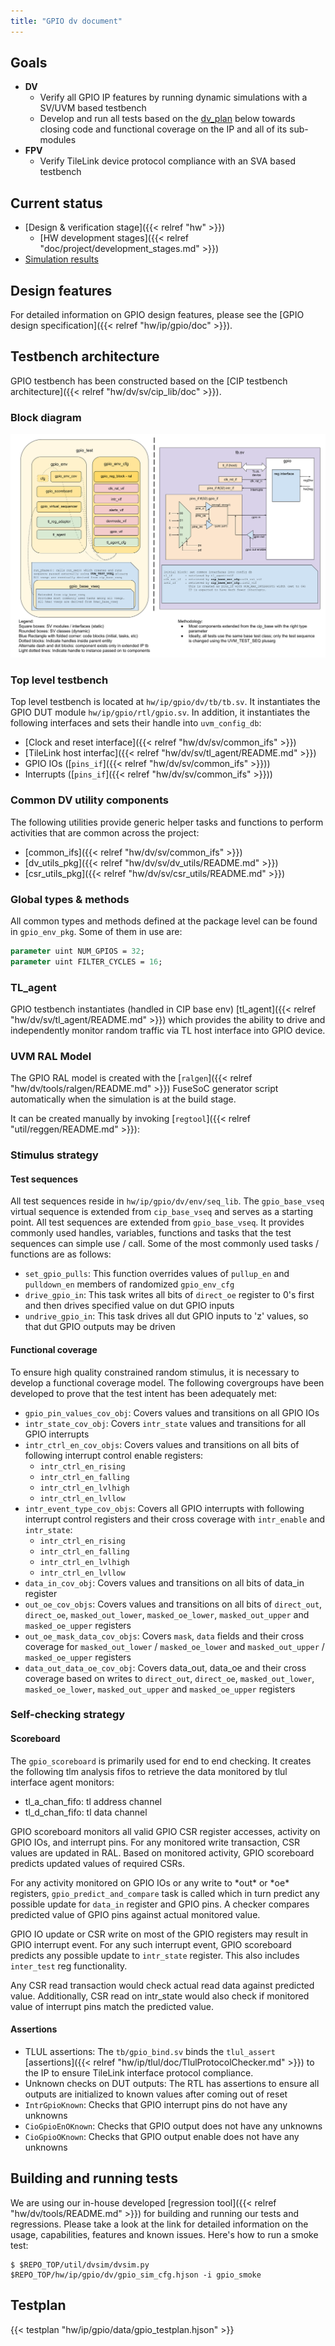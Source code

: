 ```yaml
---
title: "GPIO dv document"
---
```


## Goals
* **DV**
  * Verify all GPIO IP features by running dynamic simulations with a SV/UVM based testbench
  * Develop and run all tests based on the [dv_plan](#dv_plan) below towards closing code and functional coverage on the IP and all of its sub-modules
* **FPV**
  * Verify TileLink device protocol compliance with an SVA based testbench

## Current status
* [Design & verification stage]({{< relref "hw" >}})
  * [HW development stages]({{< relref "doc/project/development_stages.md" >}})
* [Simulation results](https://reports.opentitan.org/hw/ip/gpio/dv/latest/results.html)

## Design features
For detailed information on GPIO design features, please see the [GPIO design specification]({{< relref "hw/ip/gpio/doc" >}}).

## Testbench architecture
GPIO testbench has been constructed based on the [CIP testbench architecture]({{< relref "hw/dv/sv/cip_lib/doc" >}}).

### Block diagram
![Block diagram](tb.svg)

### Top level testbench
Top level testbench is located at `hw/ip/gpio/dv/tb/tb.sv`. It instantiates the GPIO DUT module `hw/ip/gpio/rtl/gpio.sv`.
In addition, it instantiates the following interfaces and sets their handle into `uvm_config_db`:
* [Clock and reset interface]({{< relref "hw/dv/sv/common_ifs" >}})
* [TileLink host interfac]({{< relref "hw/dv/sv/tl_agent/README.md" >}})
* GPIO IOs ([`pins_if`]({{< relref "hw/dv/sv/common_ifs" >}}))
* Interrupts ([`pins_if`]({{< relref "hw/dv/sv/common_ifs" >}}))

### Common DV utility components
The following utilities provide generic helper tasks and functions to perform activities that are common across the project:
* [common_ifs]({{< relref "hw/dv/sv/common_ifs" >}})
* [dv_utils_pkg]({{< relref "hw/dv/sv/dv_utils/README.md" >}})
* [csr_utils_pkg]({{< relref "hw/dv/sv/csr_utils/README.md" >}})

### Global types & methods
All common types and methods defined at the package level can be found in `gpio_env_pkg`. Some of them in use are:
```systemverilog
parameter uint NUM_GPIOS = 32;
parameter uint FILTER_CYCLES = 16;
```
### TL_agent
GPIO testbench instantiates (handled in CIP base env) [tl_agent]({{< relref "hw/dv/sv/tl_agent/README.md" >}}) which provides the ability to drive and independently monitor random traffic via TL host interface into GPIO device.

### UVM RAL Model
The GPIO RAL model is created with the [`ralgen`]({{< relref "hw/dv/tools/ralgen/README.md" >}}) FuseSoC generator script automatically when the simulation is at the build stage.

It can be created manually by invoking [`regtool`]({{< relref "util/reggen/README.md" >}}):

### Stimulus strategy
#### Test sequences
All test sequences reside in `hw/ip/gpio/dv/env/seq_lib`.
The `gpio_base_vseq` virtual sequence is extended from `cip_base_vseq` and serves as a starting point.
All test sequences are extended from `gpio_base_vseq`. It provides commonly used handles, variables, functions and tasks that the test sequences can simple use / call.
Some of the most commonly used tasks / functions are as follows:

* `set_gpio_pulls`: This function overrides values of `pullup_en` and `pulldown_en` members of randomized `gpio_env_cfg`
* `drive_gpio_in`: This task writes all bits of `direct_oe` register to 0's first and then drives specified value on dut GPIO inputs
* `undrive_gpio_in`: This task drives all dut GPIO inputs to 'z' values, so that dut GPIO outputs may be driven

#### Functional coverage
To ensure high quality constrained random stimulus, it is necessary to develop a functional coverage model. The following covergroups have been developed to prove that the test intent has been adequately met:

* `gpio_pin_values_cov_obj`: Covers values and transitions on all GPIO IOs
* `intr_state_cov_obj`: Covers `intr_state` values and transitions for all GPIO interrupts
* `intr_ctrl_en_cov_objs`: Covers values and transitions on all bits of following interrupt control enable registers:
  * `intr_ctrl_en_rising`
  * `intr_ctrl_en_falling`
  * `intr_ctrl_en_lvlhigh`
  * `intr_ctrl_en_lvllow`
* `intr_event_type_cov_objs`: Covers all GPIO interrupts with following interrupt control registers and their cross coverage with `intr_enable` and `intr_state`:
  * `intr_ctrl_en_rising`
  * `intr_ctrl_en_falling`
  * `intr_ctrl_en_lvlhigh`
  * `intr_ctrl_en_lvllow`
* `data_in_cov_obj`: Covers values and transitions on all bits of data_in register
* `out_oe_cov_objs`: Covers values and transitions on all bits of `direct_out`, `direct_oe`, `masked_out_lower`, `masked_oe_lower`, `masked_out_upper` and `masked_oe_upper` registers
* `out_oe_mask_data_cov_objs`: Covers `mask`, `data` fields and their cross coverage for `masked_out_lower` / `masked_oe_lower` and `masked_out_upper` / `masked_oe_upper` registers
* `data_out_data_oe_cov_obj`: Covers data_out, data_oe and their cross coverage based on writes to `direct_out`, `direct_oe`, `masked_out_lower`, `masked_oe_lower`, `masked_out_upper` and `masked_oe_upper` registers

### Self-checking strategy
#### Scoreboard
The `gpio_scoreboard` is primarily used for end to end checking.
It creates the following tlm analysis fifos to retrieve the data monitored by tlul interface agent monitors:
* tl_a_chan_fifo: tl address channel
* tl_d_chan_fifo: tl data channel

GPIO scoreboard monitors all valid GPIO CSR register accesses, activity on GPIO IOs, and interrupt pins. For any monitored write transaction, CSR values are updated in RAL. Based on monitored activity, GPIO scoreboard predicts updated values of required CSRs.

For any activity monitored on GPIO IOs or any write to \*out\* or \*oe\* registers, `gpio_predict_and_compare` task is called which in turn predict any possible update for `data_in` register and GPIO pins. A checker compares predicted value of GPIO pins against actual monitored value.

GPIO IO update or CSR write on most of the GPIO registers may result in GPIO interrupt event. For any such interrupt event, GPIO scoreboard predicts any possible update to `intr_state` register. This also includes `inter_test` reg functionality.

Any CSR read transaction would check actual read data against predicted value.  Additionally, CSR read on intr_state would also check if monitored value of interrupt pins match the predicted value.

#### Assertions
* TLUL assertions: The `tb/gpio_bind.sv` binds the `tlul_assert` [assertions]({{< relref "hw/ip/tlul/doc/TlulProtocolChecker.md" >}}) to the IP to ensure TileLink interface protocol compliance.
* Unknown checks on DUT outputs: The RTL has assertions to ensure all outputs are initialized to known values after coming out of reset
* `IntrGpioKnown`: Checks that GPIO interrupt pins do not have any unknowns
* `CioGpioEnOKnown`: Checks that GPIO output does not have any unknowns
* `CioGpioOKnown`: Checks that GPIO output enable does not have any unknowns

## Building and running tests
We are using our in-house developed [regression tool]({{< relref "hw/dv/tools/README.md" >}}) for building and running our tests and regressions.
Please take a look at the link for detailed information on the usage, capabilities, features and known issues.
Here's how to run a smoke test:
```console
$ $REPO_TOP/util/dvsim/dvsim.py $REPO_TOP/hw/ip/gpio/dv/gpio_sim_cfg.hjson -i gpio_smoke
```

## Testplan
{{< testplan "hw/ip/gpio/data/gpio_testplan.hjson" >}}
